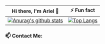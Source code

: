 
   
Hi there, I'm Ariel 👋     | ⚡ Fun fact
:-------------------------:|:-------------------------:
[![Anurag's github stats](https://github-readme-stats.vercel.app/api?username=arielgordon123&show_icons=true&layout=compact&line_height=28&card_width=30)](https://github.com/anuraghazra/convoychat) |  [![Top Langs](https://github-readme-stats.vercel.app/api/top-langs/?username=arielgordon123&layout=compact&langs_count=30&line_height=25&&count_private=true)](https://github.com/anuraghazra/github-readme-stats)

<h3> 📫 Contact Me:</h3>




<!-- 
<div align="center">

<h3 align="left">Tools:</h3>
<p align="center">
<a href="https://www.docker.com/" target="docker"> <img src="https://user-images.githubusercontent.com/66886354/147595427-103affab-641e-46ee-9986-ca534677e87d.png" alt="docker" width="40" height="40"/> 
<a href="https://www.java.com" target="Java"> <img src="https://github.com/tomchen/stack-icons/blob/master/logos/java.svg" alt="java" width="40" height="40"/>  </a>
<a href="https://www.python.org" target="Python"> <img src="https://github.com/tomchen/stack-icons/blob/master/logos/python.svg" alt="python" width="40" height="40"/>  </a>
<a href="https://en.wikipedia.org/wiki/C_(programming_language)" target="C"> <img src="https://upload.wikimedia.org/wikipedia/commons/thumb/1/18/C_Programming_Language.svg/1853px-C_Programming_Language.svg.png" alt="C" width="35" height="40"/>  </a>
<a href="https://en.wikipedia.org/wiki/HTML5" target="html"> <img src="https://github.com/get-icon/geticon/blob/master/icons/html-5.svg" alt="html" width="40" height="40"/>  </a>
<a href="https://www.jetbrains.com/idea/" title="Intellij IDEA"> <img src="https://github.com/tomchen/stack-icons/blob/master/logos/intellij-idea.svg" alt="Intellij IDEA" width="40" height="40"/></a>  
<a href="https://www.sqlite.org/index.html" target="SQLite-plain"> <img src="https://camo.githubusercontent.com/644b7c04356f7e17ee98274b9a7d59af01e06bc988e4c311c8259df425d13c18/68747470733a2f2f75706c6f61642e77696b696d656469612e6f72672f77696b6970656469612f636f6d6d6f6e732f392f39372f53716c6974652d7371756172652d69636f6e2e737667" alt="SQLite-plain" width="40" height="40"/></a>

<a href="https://www.adobe.com/products/photoshop" target="photoshop"> <img src="https://github.com/get-icon/geticon/blob/master/icons/adobe-photoshop.svg" alt="photoshop" width="40" height="40"/> 

<a href="https://ubuntu.com/" target="ubuntu"> <img src="https://user-images.githubusercontent.com/66886354/146211305-39e0ed43-b4d0-4155-b3fb-17eff634a6e8.png" alt="ubuntu" width="40" height="40"/> 
<a href="https://www.wireshark.org/" target="wireshark"> <img src="https://user-images.githubusercontent.com/66886354/147272381-c39e5aa2-3fd9-4a4d-ab9d-4c4c224b29ab.png" alt="wireshark" width="40" height="40"/> 
</div>
 -->

